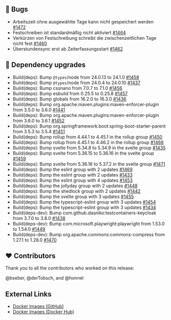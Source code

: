 ## 🐞 Bugs

- Arbeitszeit ohne ausgewählte Tage kann nicht gespeichert werden [#1472](https://github.com/urlaubsverwaltung/zeiterfassung/issues/1472)
- Festschreiben ist standardmäßig nicht aktiviert [#1464](https://github.com/urlaubsverwaltung/zeiterfassung/issues/1464)
- Verkürzen von Festschreibung schreibt die zwischenzeitlichen Tage nicht fest [#1460](https://github.com/urlaubsverwaltung/zeiterfassung/issues/1460)
- Überstundensync erst ab Zeiterfassungsstart [#1462](https://github.com/urlaubsverwaltung/zeiterfassung/issues/1462)

## 🔨 Dependency upgrades

- Build(deps): Bump `@types`/node from 24.0.13 to 24.1.0 [#1458](https://github.com/urlaubsverwaltung/zeiterfassung/pull/1458)
- Build(deps): Bump `@types`/node from 24.0.4 to 24.0.10 [#1437](https://github.com/urlaubsverwaltung/zeiterfassung/pull/1437)
- Build(deps): Bump cssnano from 7.0.7 to 7.1.0 [#1456](https://github.com/urlaubsverwaltung/zeiterfassung/pull/1456)
- Build(deps): Bump esbuild from 0.25.5 to 0.25.8 [#1457](https://github.com/urlaubsverwaltung/zeiterfassung/pull/1457)
- Build(deps): Bump globals from 16.2.0 to 16.3.0 [#1436](https://github.com/urlaubsverwaltung/zeiterfassung/pull/1436)
- Build(deps): Bump org.apache.maven.plugins:maven-enforcer-plugin from 3.5.0 to 3.6.0 [#1441](https://github.com/urlaubsverwaltung/zeiterfassung/pull/1441)
- Build(deps): Bump org.apache.maven.plugins:maven-enforcer-plugin from 3.6.0 to 3.6.1 [#1452](https://github.com/urlaubsverwaltung/zeiterfassung/pull/1452)
- Build(deps): Bump org.springframework.boot:spring-boot-starter-parent from 3.5.3 to 3.5.4 [#1451](https://github.com/urlaubsverwaltung/zeiterfassung/pull/1451)
- Build(deps): Bump rollup from 4.44.1 to 4.45.1 in the rollup group [#1450](https://github.com/urlaubsverwaltung/zeiterfassung/pull/1450)
- Build(deps): Bump rollup from 4.45.1 to 4.46.2 in the rollup group [#1468](https://github.com/urlaubsverwaltung/zeiterfassung/pull/1468)
- Build(deps): Bump svelte from 5.34.8 to 5.34.9 in the svelte group [#1435](https://github.com/urlaubsverwaltung/zeiterfassung/pull/1435)
- Build(deps): Bump svelte from 5.36.15 to 5.36.16 in the svelte group [#1459](https://github.com/urlaubsverwaltung/zeiterfassung/pull/1459)
- Build(deps): Bump svelte from 5.36.16 to 5.37.2 in the svelte group [#1471](https://github.com/urlaubsverwaltung/zeiterfassung/pull/1471)
- Build(deps): Bump the eslint group with 2 updates [#1469](https://github.com/urlaubsverwaltung/zeiterfassung/pull/1469)
- Build(deps): Bump the eslint group with 2 updates [#1433](https://github.com/urlaubsverwaltung/zeiterfassung/pull/1433)
- Build(deps): Bump the eslint group with 4 updates [#1453](https://github.com/urlaubsverwaltung/zeiterfassung/pull/1453)
- Build(deps): Bump the jollyday group with 2 updates [#1448](https://github.com/urlaubsverwaltung/zeiterfassung/pull/1448)
- Build(deps): Bump the shedlock group with 2 updates [#1442](https://github.com/urlaubsverwaltung/zeiterfassung/pull/1442)
- Build(deps): Bump the svelte group with 3 updates [#1455](https://github.com/urlaubsverwaltung/zeiterfassung/pull/1455)
- Build(deps): Bump the typescript-eslint group with 3 updates [#1454](https://github.com/urlaubsverwaltung/zeiterfassung/pull/1454)
- Build(deps): Bump the typescript-eslint group with 3 updates [#1434](https://github.com/urlaubsverwaltung/zeiterfassung/pull/1434)
- Build(deps-dev): Bump com.github.dasniko:testcontainers-keycloak from 3.7.0 to 3.8.0 [#1438](https://github.com/urlaubsverwaltung/zeiterfassung/pull/1438)
- Build(deps-dev): Bump com.microsoft.playwright:playwright from 1.53.0 to 1.54.0 [#1449](https://github.com/urlaubsverwaltung/zeiterfassung/pull/1449)
- Build(deps-dev): Bump org.apache.commons:commons-compress from 1.27.1 to 1.28.0 [#1470](https://github.com/urlaubsverwaltung/zeiterfassung/pull/1470)

## ❤️ Contributors

Thank you to all the contributors who worked on this release:

@bseber, @derTobsch, and @honnel
## External Links

- [Docker Images (GitHub)](https://github.com/urlaubsverwaltung/zeiterfassung/pkgs/container/zeiterfassung%2Fzeiterfassung)
- [Docker Images (Docker Hub)](https://hub.docker.com/r/urlaubsverwaltung/zeiterfassung)
